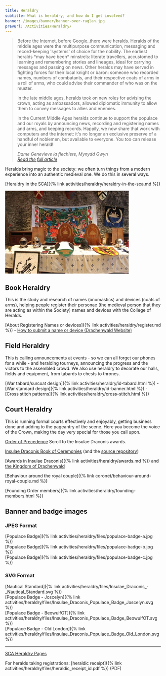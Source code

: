 ```yaml
---
title: Heraldry
subtitle: What is heraldry, and how do I get involved?
banner: /images/banner/banner-over-raglan.jpg
prevurl: /Activities/Heraldry/
---
```


<blockquote class="testimonial">
<p>
  Before the Internet, before Google..there were heralds.  Heralds of the middle ages were the multipurpose communication, messaging and record-keeping
  &#39;systems&#39; of choice for the nobility.
  The earliest heralds *may have been* minstrels: literate travellers, accustomed to learning and
  remembering stories and lineages, ideal for carrying messages and passing on news. Other heralds
  may have served in fighting forces for their local knight or baron: someone who recorded names,
  numbers of combatants, and their respective coats of arms in a roll of arms, who could advise their
  commander of who was on the muster.
</p>
<p>
  In the late middle ages, heralds took on new roles for advising the crown, acting as ambassadors,
  allowed diplomatic immunity to allow them to convey messages to allies and enemies.
</p>
<p>
  In the Current Middle Ages heralds continue to support the populace and our royals by announcing
  news, recording and registering names and arms, and keeping records. Happily, we now share that work with computers and the internet: it&#39;s no longer an exclusive
  preserve of a handful of noblemen, but available to everyone. You too can release your inner herald!
</p>
<cite>
Dame Genevieve la flechiere, Mynydd Gwyn&nbsp;<br />
<a href="{% link activities/heraldry/before-the-internet.md %}">Read the full article</a>
</cite>

</blockquote>

Heralds bring magic to the society: we often turn things from a modern experience into an authentic medieval one. We do this in several ways.

[Heraldry in the SCA]({% link activities/heraldry/heraldry-in-the-sca.md %})

<img src="/images/heraldry/heraldryandhelms.jpg" class="rounded shadow float-md-end m-2" alt="" />

## Book Heraldry

This is the study and research of names (onomastics) and devices (coats of arms), helping people register their personae (the medieval person that they are acting as within the Society) names and devices with the College of Heralds. 

[About Registering Names or devices]({% link activities/heraldry/register.md %}) -
[How to submit a name or device (Drachenwald Website)](https://drachenwald.sca.org/offices/herald/submittingnamesheraldry/)

## Field Heraldry

This is calling announcements at events - so we can all forget our phones for a while - and heralding tourneys, announcing the progress and the victors to the assembled crowd. We also use heraldry to decorate our halls, fields and equipment, from tabards to chests to thrones.

[War tabard/surcoat design]({% link activities/heraldry/id-tabard.html %}) -
[War standard design]({% link activities/heraldry/id-banner.html %}) -
[Cross stitch patterns]({% link activities/heraldry/cross-stitch.html %})

## Court Heraldry
This is running formal courts effectively and enjoyably, getting business done and adding to the pageantry of the scene. Here you become the voice of the Crown, making the day very special for those you call upon.

[Order of Precedence](http://op.drachenwald.sca.org/awards) Scroll to the Insulae Draconis awards.

[Insulae Draconis Book of Ceremonies](https://insulaedraconis.gitlab.io/ceremonies/) (and the [source repository](https://gitlab.com/insulaedraconis/ceremonies))

[Awards in Insulae Draconis]({% link activities/heraldry/awards.md %}) and [the Kingdom of Drachenwald](http://www.drachenwald.sca.org/offices/herald/drachenwaldawardsorders/)

[Behaviour around the royal couple]({% link coronet/behaviour-around-royal-couple.md %})

[Founding Order members]({% link activities/heraldry/founding-members.html %})

## Banner and badge images

### JPEG Format

[Populace Badge]({% link activities/heraldry/files/populace-badge-a.jpg %})  
[Populace Badge]({% link activities/heraldry/files/populace-badge-b.jpg %})  
[Populace Badge]({% link activities/heraldry/files/populace-badge-c.jpg %})  

### SVG Format

[Nautical Standard]({% link activities/heraldry/files/Insulae_Draconis_-_Nautical_Standard.svg %})  
[Populace Badge - Joscelyn]({% link activities/heraldry/files/Insulae_Draconis_Populace_Badge_Joscelyn.svg %})  
[Populace Badge - BeowulfOT]({% link activities/heraldry/files/Insulae_Draconis_Populace_Badge_BeowulfOT.svg %})  
[Populace Badge - Old London]({% link activities/heraldry/files/Insulae_Draconis_Populace_Badge_Old_London.svg %}) 


<hr>

[SCA Heraldry Pages](http://heraldry.sca.org/)

For heralds taking registrations: [heraldic receipt]({% link activities/heraldry/files/heraldic_receipt_id.pdf %}) (PDF)